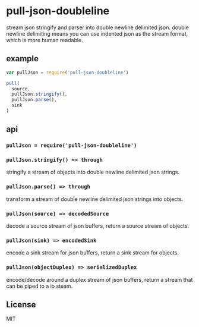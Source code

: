 # pull-json-doubleline

stream json stringify and parser into double newline delimited json.
double newline delimiting means you can use indented json as the stream format,
which is more human readable.

## example

``` js
var pullJson = require('pull-json-doubleline')

pull(
  source,
  pullJson.stringify(),
  pullJson.parse(),
  sink
)
```

## api

### `pullJson = require('pull-json-doubleline')`

### `pullJson.stringify() => through`

stringify a stream of objects into double newline delimited json strings.

### `pullJson.parse() => through`

transform a stream of double newline delimited json strings into objects.

### `pullJson(source) => decodedSource`

decode a source stream of json buffers, return a source stream of objects.

### `pullJson(sink) => encodedSink`

encode a sink stream for json buffers, return a sink stream for objects.

### `pullJson(objectDuplex) => serializedDuplex`

encode/decode around a duplex stream of json buffers,
return a stream that can be piped to a io steam.

## License

MIT
